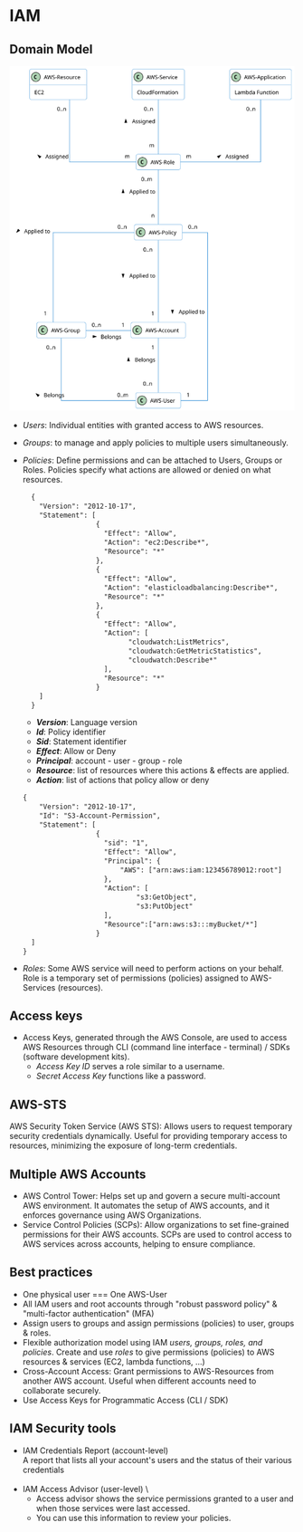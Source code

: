 # IAM

## Domain Model
![](../uml/001-iam/IAM-domain-model.svg)
<br/>

- *Users*: Individual entities with granted access to AWS resources.
- *Groups*: to manage and apply policies to multiple users simultaneously.
- *Policies*: Define permissions and can be attached to Users, Groups or Roles. 
Policies specify what actions are allowed or denied on what resources.
  ```
    {
      "Version": "2012-10-17", 
      "Statement": [
                    {
                      "Effect": "Allow",
                      "Action": "ec2:Describe*", 
                      "Resource": "*"
                    },
                    {
                      "Effect": "Allow",
                      "Action": "elasticloadbalancing:Describe*", 
                      "Resource": "*"
                    },
                    {
                      "Effect": "Allow",
                      "Action": [
                            "cloudwatch:ListMetrics", 
                            "cloudwatch:GetMetricStatistics", 
                            "cloudwatch:Describe*"
                      ],
                      "Resource": "*"
                    }
      ]
    }
  ```

  - ***Version***: Language version
  - ***Id***: Policy identifier
  - ***Sid***: Statement identifier
  - ***Effect***: Allow or Deny
  - ***Principal***: account - user - group - role
  - ***Resource***: list of resources where this actions & effects are applied.
  - ***Action***: list of actions that policy allow or deny
    
  ```
  {
      "Version": "2012-10-17", 
      "Id": "S3-Account-Permission",
      "Statement": [
                    {
                      "sid": "1",
                      "Effect": "Allow",
                      "Principal": {
                          "AWS": ["arn:aws:iam:123456789012:root"]
                      }, 
                      "Action": [
                              "s3:GetObject",
                              "s3:PutObject"
                      ], 
                      "Resource":["arn:aws:s3:::myBucket/*"]
                    }
    ]
  }
  ```
- *Roles*: Some AWS service will need to perform actions on your behalf. 
Role is a temporary set of permissions (policies) assigned to AWS-Services (resources). 

## Access keys
- Access Keys, generated through the AWS Console, are used to access 
AWS Resources through CLI (command line interface - terminal) / SDKs (software development kits).
  - *Access Key ID* serves a role similar to a username.
  - *Secret Access Key* functions like a password.

## AWS-STS
AWS Security Token Service (AWS STS): Allows users to request  temporary security 
credentials dynamically. Useful for providing temporary access to resources, 
minimizing the exposure of long-term credentials.

## Multiple AWS Accounts
- AWS Control Tower: Helps set up and govern a secure multi-account AWS
  environment. It automates the setup of AWS accounts, and it enforces 
  governance using AWS Organizations.
- Service Control Policies (SCPs): Allow organizations to set fine-grained
  permissions for their AWS accounts. SCPs are used to control access to
  AWS services across accounts, helping to ensure compliance.

## Best practices
- One physical user === One AWS-User
- All IAM users and root accounts through "robust password policy" & "multi-factor authentication" (MFA)
- Assign users to groups and assign permissions (policies) to user, groups & roles.
- Flexible authorization model using IAM *users, groups, roles, and policies*. 
Create and use *roles* to give permissions (policies) to AWS resources & services (EC2, lambda functions, ...)
- Cross-Account Access: Grant permissions to AWS-Resources from another AWS account. Useful when different accounts
  need to collaborate securely.
- Use Access Keys for Programmatic Access (CLI / SDK)

## IAM Security tools
- IAM Credentials Report (account-level) \
A report that lists all your account's users and the status of their various
credentials
  <br/>
  <br/>
- IAM Access Advisor (user-level) \
   - Access advisor shows the service permissions granted to a user and when those
services were last accessed.
   - You can use this information to review your policies.